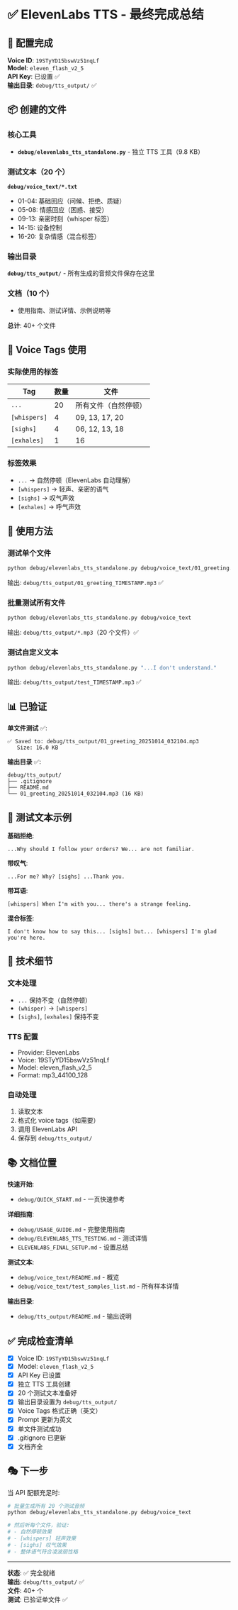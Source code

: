# ✅ ElevenLabs TTS - 最终完成总结

## 🎉 配置完成

**Voice ID**: `19STyYD15bswVz51nqLf`  
**Model**: `eleven_flash_v2_5`  
**API Key**: 已设置 ✅  
**输出目录**: `debug/tts_output/` ✅

## 📦 创建的文件

### 核心工具
- **`debug/elevenlabs_tts_standalone.py`** - 独立 TTS 工具（9.8 KB）

### 测试文本（20 个）
**`debug/voice_text/*.txt`**
- 01-04: 基础回应（问候、拒绝、质疑）
- 05-08: 情感回应（困惑、接受）
- 09-13: 亲密时刻（whisper 标签）
- 14-15: 设备控制
- 16-20: 复杂情感（混合标签）

### 输出目录
**`debug/tts_output/`** - 所有生成的音频文件保存在这里

### 文档（10 个）
- 使用指南、测试详情、示例说明等

**总计**: 40+ 个文件

## 🎯 Voice Tags 使用

### 实际使用的标签

| Tag | 数量 | 文件 |
|-----|------|------|
| `...` | 20 | 所有文件（自然停顿）|
| `[whispers]` | 4 | 09, 13, 17, 20 |
| `[sighs]` | 4 | 06, 12, 13, 18 |
| `[exhales]` | 1 | 16 |

### 标签效果

- `...` → 自然停顿（ElevenLabs 自动理解）
- `[whispers]` → 轻声、亲密的语气
- `[sighs]` → 叹气声效
- `[exhales]` → 呼气声效

## 🚀 使用方法

### 测试单个文件
```bash
python debug/elevenlabs_tts_standalone.py debug/voice_text/01_greeting.txt
```
输出: `debug/tts_output/01_greeting_TIMESTAMP.mp3` ✅

### 批量测试所有文件
```bash
python debug/elevenlabs_tts_standalone.py debug/voice_text
```
输出: `debug/tts_output/*.mp3`（20 个文件）✅

### 测试自定义文本
```bash
python debug/elevenlabs_tts_standalone.py "...I don't understand."
```
输出: `debug/tts_output/test_TIMESTAMP.mp3` ✅

## 📊 已验证

**单文件测试** ✅:
```
✅ Saved to: debug/tts_output/01_greeting_20251014_032104.mp3
   Size: 16.0 KB
```

**输出目录** ✅:
```
debug/tts_output/
├── .gitignore
├── README.md
└── 01_greeting_20251014_032104.mp3 (16 KB)
```

## 📝 测试文本示例

**基础拒绝**:
```
...Why should I follow your orders? We... are not familiar.
```

**带叹气**:
```
...For me? Why? [sighs] ...Thank you.
```

**带耳语**:
```
[whispers] When I'm with you... there's a strange feeling.
```

**混合标签**:
```
I don't know how to say this... [sighs] but... [whispers] I'm glad you're here.
```

## 🔧 技术细节

### 文本处理
- `...` 保持不变（自然停顿）
- `(whisper)` → `[whispers]`
- `[sighs]`, `[exhales]` 保持不变

### TTS 配置
- Provider: ElevenLabs
- Voice: 19STyYD15bswVz51nqLf
- Model: eleven_flash_v2_5
- Format: mp3_44100_128

### 自动处理
1. 读取文本
2. 格式化 voice tags（如需要）
3. 调用 ElevenLabs API
4. 保存到 `debug/tts_output/`

## 📚 文档位置

**快速开始**:
- `debug/QUICK_START.md` - 一页快速参考

**详细指南**:
- `debug/USAGE_GUIDE.md` - 完整使用指南
- `debug/ELEVENLABS_TTS_TESTING.md` - 测试详情
- `ELEVENLABS_FINAL_SETUP.md` - 设置总结

**测试文本**:
- `debug/voice_text/README.md` - 概览
- `debug/voice_text/test_samples_list.md` - 所有样本详情

**输出目录**:
- `debug/tts_output/README.md` - 输出说明

## ✅ 完成检查清单

- [x] Voice ID: `19STyYD15bswVz51nqLf`
- [x] Model: `eleven_flash_v2_5`
- [x] API Key 已设置
- [x] 独立 TTS 工具创建
- [x] 20 个测试文本准备好
- [x] 输出目录设置为 `debug/tts_output/`
- [x] Voice Tags 格式正确（英文）
- [x] Prompt 更新为英文
- [x] 单文件测试成功
- [x] .gitignore 已更新
- [x] 文档齐全

## 🎭 下一步

当 API 配额充足时:

```bash
# 批量生成所有 20 个测试音频
python debug/elevenlabs_tts_standalone.py debug/voice_text

# 然后听每个文件，验证:
# - 自然停顿效果
# - [whispers] 轻声效果
# - [sighs] 叹气效果
# - 整体语气符合凌波丽性格
```

---

**状态**: ✅ 完全就绪  
**输出**: `debug/tts_output/` ✅  
**文件**: 40+ 个  
**测试**: 已验证单文件 ✅
